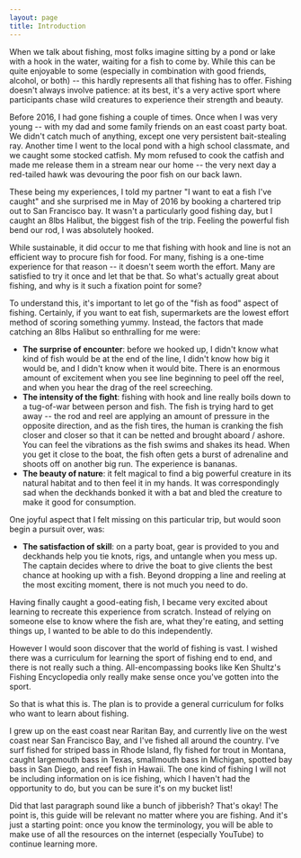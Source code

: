 ```yaml
---
layout: page
title: Introduction
---
```


When we talk about fishing, most folks imagine sitting by a pond or lake with a
hook in the water, waiting for a fish to come by. While this can be quite
enjoyable to some (especially in combination with good friends, alcohol, or both)
-- this hardly represents all that fishing has to offer. Fishing doesn't always
involve patience: at its best, it's a very active sport where participants chase
wild creatures to experience their strength and beauty.

Before 2016, I had gone fishing a couple of times. Once when I was very young --
with my dad and some family friends on an east coast party boat. We didn't catch
much of anything, except one very persistent bait-stealing ray. Another time I
went to the local pond with a high school classmate, and we caught some stocked
catfish. My mom refused to cook the catfish and made me release them in a stream
near our home -- the very next day a red-tailed hawk was devouring the poor fish
on our back lawn.

These being my experiences, I told my partner "I want to eat a fish I've caught"
and she surprised me in May of 2016 by booking a chartered trip out to San
Francisco bay. It wasn't a particularly good fishing day, but I caught an 8lbs
Halibut, the biggest fish of the trip. Feeling the powerful fish bend our rod, I
was absolutely hooked.

While sustainable, it did occur to me that fishing with hook and line is not an
efficient way to procure fish for food. For many, fishing is a one-time
experience for that reason -- it doesn't seem worth the effort. Many are
satisfied to try it once and let that be that. So what's actually great about
fishing, and why is it such a fixation point for some?

To understand this, it's important to let go of the "fish as food" aspect of
fishing. Certainly, if you want to eat fish, supermarkets are the lowest effort
method of scoring something yummy. Instead, the factors that made catching an
8lbs Halibut so enthralling for me were:

* __The surprise of encounter__: before we hooked up, I didn't know what kind of
  fish would be at the end of the line, I didn't know how big it would be, and I
  didn't know when it would bite. There is an enormous amount of excitement when
  you see line beginning to peel off the reel, and when you hear the drag of the
  reel screeching.
* __The intensity of the fight__: fishing with hook and line really boils down to a
  tug-of-war between person and fish. The fish is trying hard to get away -- the
  rod and reel are applying an amount of pressure in the opposite direction, and
  as the fish tires, the human is cranking the fish closer and closer so that it
  can be netted and brought aboard / ashore. You can feel the vibrations as the
  fish swims and shakes its head. When you get it close to the boat, the fish
  often gets a burst of adrenaline and shoots off on another big run. The
  experience is bananas.
* __The beauty of nature__: it felt magical to find a big powerful creature in
  its natural habitat and to then feel it in my hands. It was correspondingly
  sad when the deckhands bonked it with a bat and bled the creature to make it
  good for consumption.

One joyful aspect that I felt missing on this particular trip, but would soon
begin a pursuit over, was:

* __The satisfaction of skill__: on a party boat, gear is provided to you and
  deckhands help you tie knots, rigs, and untangle when you mess up. The captain
  decides where to drive the boat to give clients the best chance at hooking up
  with a fish. Beyond dropping a line and reeling at the most exciting moment,
  there is not much you need to do.

Having finally caught a good-eating fish, I became very excited about learning
to recreate this experience from scratch. Instead of relying on someone else to
know where the fish are, what they're eating, and setting things up, I wanted to
be able to do this independently.

However I would soon discover that the world of fishing is vast. I wished there
was a curriculum for learning the sport of fishing end to end, and there is not
really such a thing. All-encompassing books like Ken Shultz's Fishing
Encyclopedia only really make sense once you've gotten into the sport.

So that is what this is. The plan is to provide a general curriculum for folks
who want to learn about fishing.

I grew up on the east coast near Raritan Bay, and currently live on the west
coast near San Francisco Bay, and I've fished all around the country. I've
surf fished for striped bass in Rhode Island, fly fished for trout in Montana,
caught largemouth bass in Texas, smallmouth bass in Michigan, spotted bay bass
in San Diego, and reef fish in Hawaii. The one kind of fishing I will not be
including information on is ice fishing, which I haven't had the opportunity to
do, but you can be sure it's on my bucket list!

Did that last paragraph sound like a bunch of jibberish? That's okay! The point
is, this guide will be relevant no matter where you are fishing. And it's just a
starting point: once you know the terminology, you will be able to make use of
all the resources on the internet (especially YouTube) to continue learning more.
